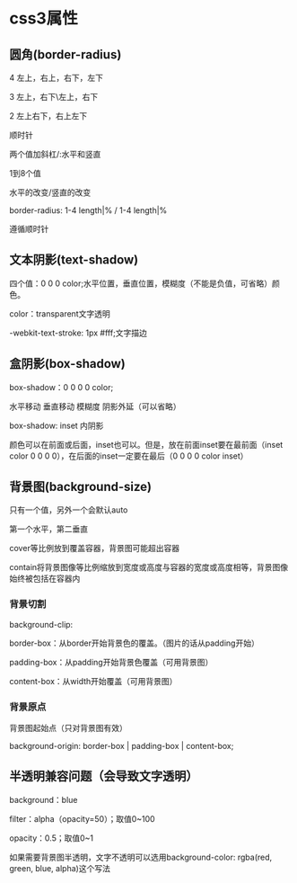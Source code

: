 # css3属性

## 圆角(border-radius)

4 左上，右上，右下，左下

3 左上，右下\左上，右下

2 左上右下，右上左下

顺时针

两个值加斜杠/:水平和竖直

1到8个值

水平的改变/竖直的改变

border-radius: 1-4 length|% / 1-4 length|%

遵循顺时针

## 文本阴影(text-shadow)

四个值：0 0 0 color;水平位置，垂直位置，模糊度（不能是负值，可省略）颜色。

color：transparent文字透明

-webkit-text-stroke: 1px #fff;文字描边

## 盒阴影(box-shadow)

box-shadow：0 0 0 0 color;

水平移动 垂直移动 模糊度 阴影外延（可以省略）

box-shadow: inset 内阴影

颜色可以在前面或后面，inset也可以。但是，放在前面inset要在最前面（inset color 0 0 0 0），在后面的inset一定要在最后（0 0 0 0 color inset）

## 背景图(background-size)

只有一个值，另外一个会默认auto

第一个水平，第二垂直

cover等比例放到覆盖容器，背景图可能超出容器

contain将背景图像等比例缩放到宽度或高度与容器的宽度或高度相等，背景图像始终被包括在容器内

### 背景切割

background-clip:

border-box：从border开始背景色的覆盖。（图片的话从padding开始）

padding-box：从padding开始背景色覆盖（可用背景图）

content-box：从width开始覆盖（可用背景图）

### 背景原点

背景图起始点（只对背景图有效）

background-origin: border-box | padding-box | content-box;

## 半透明兼容问题（会导致文字透明）

background：blue

filter：alpha（opacity=50）；取值0~100

opacity：0.5；取值0~1

如果需要背景图半透明，文字不透明可以选用background-color: rgba(red, green, blue, alpha)这个写法
